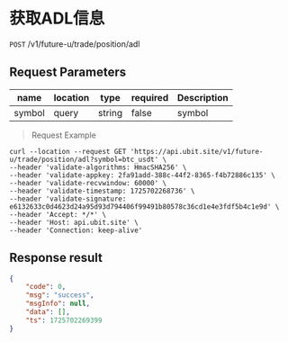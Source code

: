 # 获取ADL信息

`POST` /v1/future-u/trade/position/adl

## Request Parameters

| name           | location    | type     | required    | Description                            |
|--------------|-------|--------|-------|-------------------------------|
| symbol       | query | string | false | symbol                           |

> Request Example

```shell
curl --location --request GET 'https://api.ubit.site/v1/future-u/trade/position/adl?symbol=btc_usdt' \
--header 'validate-algorithms: HmacSHA256' \
--header 'validate-appkey: 2fa91add-388c-44f2-8365-f4b72886c135' \
--header 'validate-recvwindow: 60000' \
--header 'validate-timestamp: 1725702268736' \
--header 'validate-signature: e6132633c0d4623d24a95d93d794406f99491b80578c36cd1e4e3fdf5b4c1e9d' \
--header 'Accept: */*' \
--header 'Host: api.ubit.site' \
--header 'Connection: keep-alive'
```

## Response result

```json
{
    "code": 0,
    "msg": "success",
    "msgInfo": null,
    "data": [],
    "ts": 1725702269399
}
```

